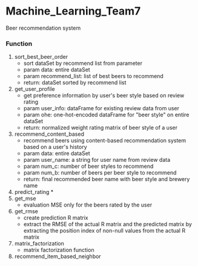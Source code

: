 # Machine_Learning_Team7
Beer recommendation system

### Function

1. sort_best_beer_order
   * sort dataSet by recommend list from parameter
   * param data: entire dataSet
   * param recommend_list: list of best beers to recommend
   * return: dataSet sorted by recommend list
2. get_user_profile
   * get preference information by user's beer style based on review rating
   * param user_info: dataFrame for existing review data from user
   * param ohe: one-hot-encoded dataFrame for "beer style" on entire dataSet
   * return: normalized weight rating matrix of beer style of a user
3. recommend_content_based
   * recommend beers using content-based recommendation system based on a user's history
   * param data: entire dataSet
   * param user_name: a string for user name from review data
   * param num_c: number of beer styles to recommend
   * param num_b: number of beers per beer style to recommend
   * return: final recommended beer name with beer style and brewery name
4. predict_rating
   * 
5. get_mse
   * evaluation MSE only for the beers rated by the user
6. get_rmse
   * create prediction R matrix
   * extract the RMSE of the actual R matrix and the predicted matrix by extracting the position index of non-null values from the actual R matrix
7. matrix_factorization
   * matrix factorization function
8. recommend_item_based_neighbor
